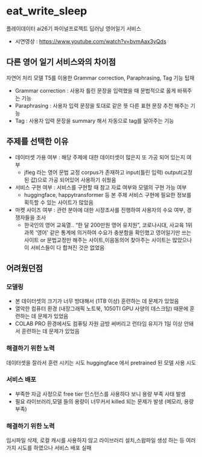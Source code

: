# eat_write_sleep
플레이데이터 ai26기 파이널프로젝트 딥러닝 영어일기 서비스 
* 시연영상 : https://www.youtube.com/watch?v=bvmAax3yQds


## 다른 영어 일기 서비스와의 차이점
자연어 처리 모델 T5를 이용한 Grammar correction, Paraphrasing, Tag 기능 탑재

* Grammar correction : 사용자 틀린 문장을 입력했을 때 문법적으로 옳게 바꿔주는 기능 
* Paraphrasing : 사용자 입력 문장을 토대로 같은 뜻 다른 표현 문장 추천 해주는 기능
* Tag : 사용자 입력 문장을 summary 해서 자동으로 tag를 달아주는 기능


## 주제를 선택한 이유
* 데이터셋 가용 여부 : 해당 주제에 대한 데이터셋이 많은지 또 가공 되어 있는지 여부
  * jfleg 라는 영어 문법 교정 corpus가 존재하고 input(틀린 입력) output(교정된 값)으로 가공 되어있어 사용하기 쉬웠음   
* 서비스 구현 여부 : 서비스를 구현할 때 참고 자료 여부와 모델의 구현 가능 여부
  * huggingface, happytransformer 등 본 주제 서비스 구현에 필요한 정보를 획득할 수 있는 사이트가 많았음 
* 마켓 사이즈 여부 : 관련 분야에 대한 시장조사를 진행하여 사용자의 수요 여부, 경쟁자들을 조사
  * 한국인의 영어 교육열.. “한 달 200만원 영어 유치원”, 코로나시대, 사교육 1위 과목 '영어' 같은 통계에 의거하여 수요가 충분함을 확인했고 영어일기만 쓰는 사이트 or 문법교정만 해주는 사이트,이음동의어 찾아주는 사이트는 많았으나 이 서비스들이 다 합쳐진 것은 없었음 


## 어려웠던점

### 모델링
* 본 데이터셋의 크기가 너무 방대해서 (1TB 이상) 훈련하는 데 문제가 있었음
* 열악한 컴퓨터 환경 (내장그래픽 노트북, 1050TI GPU 사양의 데스크탑) 때문에 훈련하는 데 문제가 있었음
* COLAB PRO 환경에서도 컴퓨팅 자원 금방 써버리고 런타임 유지가 1일 이상 안돼서 훈련하는 데 문제가 있었음

### 해결하기 위한 노력
데이터셋을 잘라서 훈련 시키는 시도
huggingface 에서 pretrained 된 모델 사용 시도 


### 서비스 배포
* 부족한 자금 사정으로 free tier 인스턴스를 사용하다 보니 용량 부족 사태 발생 
 * 필요 라이브러리,모델 들의 용량이 너무커서 killed 되는 문제가 발생 (메모리, 용량 부족)

### 해결하기 위한 노력

임시파일 삭제, 로컬 캐시를 사용하지 않고 라이브러리 설치,스왑파일 생성 하는 등 여러가지 시도를 하였으나 서비스 배포 실패 


